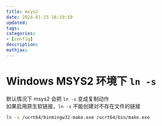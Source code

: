 ```yaml
---
title: msys2
date: 2024-01-15 16:19:59
updated:
tags:
categories:
- [config]
description:
mathjax:
---
```


# Windows MSYS2 环境下 `ln -s`
默认情况下 msys2 会把 `ln -s` 变成复制动作  
如果启用原生软链接，`ln -s` 不能创建对不存在文件的链接

``` sh
ln -s /ucrt64/binmingw32-make.exe /ucrt64/bin/make.exe
```